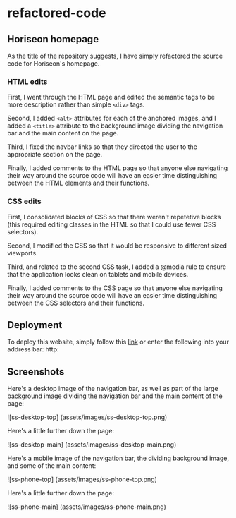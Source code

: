 # refactored-code

## Horiseon homepage

As the title of the repository suggests, I have simply refactored the source code for Horiseon's homepage.

### HTML edits
First, I went through the HTML page and edited the semantic tags to be more description rather than simple `<div>` tags. 

Second, I added `<alt>` attributes for each of the anchored images, and I added a `<title>` attribute to the background image dividing the navigation bar and the main content on the page. 

Third, I fixed the navbar links so that they directed the user to the appropriate section on the page. 

Finally, I added comments to the HTML page so that anyone else navigating their way around the source code will have an easier time distinguishing between the HTML elements and their functions. 

### CSS edits
First, I consolidated blocks of CSS so that there weren't repetetive blocks (this required editing classes in the HTML so that I could use fewer CSS selectors). 

Second, I modified the CSS so that it would be responsive to different sized viewports. 

Third, and related to the second CSS task, I added a @media rule to ensure that the application looks clean on tablets and mobile devices. 

Finally, I added comments to the CSS page so that anyone else navigating their way around the source code will have an easier time distinguishing between the CSS selectors and their functions. 

## Deployment
To deploy this website, simply follow this [link](http:) or enter the following into your address bar: http:

## Screenshots

Here's a desktop image of the navigation bar, as well as part of the large background image dividing the navigation bar and the main content of the page: 

![ss-desktop-top]
(assets/images/ss-desktop-top.png)

Here's a little further down the page:

![ss-desktop-main]
(assets/images/ss-desktop-main.png)

Here's a mobile image of the navigation bar, the dividing background image, and some of the main content: 

![ss-phone-top]
(assets/images/ss-phone-top.png)

Here's a little further down the page: 

![ss-phone-main]
(assets/images/ss-phone-main.png)

